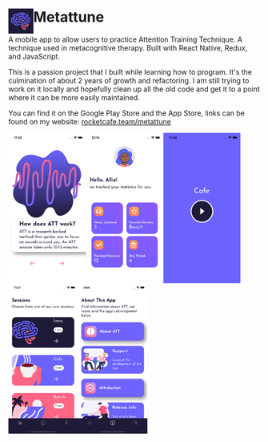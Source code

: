 # Metattune <a href="url"><img src="https://github.com/stephenkridel/Metattune/blob/master/logo.png" align="left" height="50" width="50" ></a>
A mobile app to allow users to practice Attention Training Technique. A technique used in metacognitive therapy. Built with React Native, Redux, and JavaScript.

This is a passion project that I built while learning how to program. It's the culmination of about 2 years of growth and refactoring. I am still trying to work on it locally and hopefully clean up all the old code and get it to a point where it can be more easily maintained.

You can find it on the Google Play Store and the App Store, links can be found on my website: <a href="https://www.rocketcafe.team/metattune">rocketcafe.team/metattune</a>

<a href="url"><img src="https://github.com/stephenkridel/Metattune/blob/master/screenshot1.png" align="left" height=300></a>
<a href="url"><img src="https://github.com/stephenkridel/Metattune/blob/master/screenshot2.png" align="left" height=300></a>
<a href="url"><img src="https://github.com/stephenkridel/Metattune/blob/master/screenshot3.png" align="left" height=300></a>
<a href="url"><img src="https://github.com/stephenkridel/Metattune/blob/master/screenshot4.png" align="left" height=300></a>
<a href="url"><img src="https://github.com/stephenkridel/Metattune/blob/master/screenshot5.png" align="left" height=300></a>
